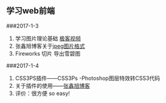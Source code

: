 ## 学习web前端

###2017-1-3
1. 学习图片理论基础 [极客视频](http://www.jikexueyuan.com/course/759_2.html?ss=1)
2. 张鑫旭博客关于[jpeg图片格式](http://www.zhangxinxu.com/wordpress/2013/01/progressive-jpeg-image-and-so-on/)
3. Fireworks 切片 导出雪碧图

###2017-1-4
1. CSS3PS插件——CSS3Ps -Photoshop图层特效转CSS3代码
2. 关于插件的使用——[张鑫旭博客](http://www.zhangxinxu.com/wordpress/2013/09/图层转css3-photoshop扩展css3ps插件/)
3. 评价：很方便 so easy!



